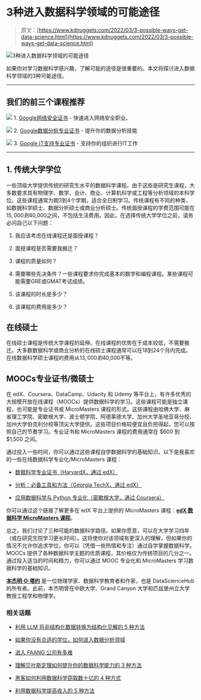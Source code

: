 # 3种进入数据科学领域的可能途径

> 原文：[https://www.kdnuggets.com/2022/03/3-possible-ways-get-data-science.html](https://www.kdnuggets.com/2022/03/3-possible-ways-get-data-science.html)

![3种进入数据科学领域的可能途径](../Images/94b19a5a18a8eb8b5d6e89ce8fd53ce1.png)

如果你对学习数据科学感兴趣，了解可能的途径是很重要的。本文将探讨进入数据科学领域的3种可能途径。

* * *

## 我们的前三个课程推荐

![](../Images/0244c01ba9267c002ef39d4907e0b8fb.png) 1\. [Google网络安全证书](https://www.kdnuggets.com/google-cybersecurity) - 快速进入网络安全职业。

![](../Images/e225c49c3c91745821c8c0368bf04711.png) 2\. [Google数据分析专业证书](https://www.kdnuggets.com/google-data-analytics) - 提升你的数据分析技能

![](../Images/0244c01ba9267c002ef39d4907e0b8fb.png) 3\. [Google IT支持专业证书](https://www.kdnuggets.com/google-itsupport) - 支持你的组织进行IT工作

* * *

## 1\. 传统大学学位

一些顶级大学提供传统的研究生水平的数据科学课程。由于这些是研究生课程，大多数要求具有物理学、数学、会计、商业、计算机科学或工程等分析领域的本科学位。这些课程通常为期3到4个学期，适合全日制学习。传统课程有不同的种类，如数据科学硕士、数据分析硕士或商业分析硕士。传统面授课程的学费范围可能在$15,000到$40,000之间，不包括生活费用。因此，在选择传统大学学位之前，请务必问自己以下问题：

1.  我应该考虑在线课程还是面授课程？

1.  面授课程是否需要我搬迁？

1.  课程的质量如何？

1.  需要哪些先决条件？一些课程要求你完成基本的数学和编程课程。某些课程可能需要GRE或GMAT考试成绩。

1.  该课程的时长是多少？

1.  该课程的费用是多少？

## **在线硕士**

在线硕士课程是传统大学课程的延伸。在线课程的优势在于成本较低，不需要搬迁。大多数数据科学或商业分析的在线硕士课程通常可以在18到24个月内完成。在线数据科学硕士课程的费用从$13,000到$40,000不等。

## **MOOCs专业证书/微硕士**

在 edX、Coursera、DataCamp、Udacity 和 Udemy 等平台上，有许多优秀的大规模开放在线课程（MOOCs）提供数据科学的学习。这些课程可能是独立课程，也可能是专业证书或 MicroMasters 课程的形式。这些课程由哈佛大学、麻省理工学院、密歇根大学、波士顿学院、阿德莱德大学、加州大学圣地亚哥分校、加州大学伯克利分校等顶尖大学提供。这些项目价格较便宜且负担得起，您可以按照自己的节奏学习。专业证书和 MicroMasters 课程的费用通常在 $600 到 $1,500 之间。

通过投入一些时间，你可以通过这些课程自学数据科学的基础知识。以下是我喜欢的一些在线数据科学专业化/MicroMasters 课程：

+   [数据科学专业证书（HarvardX，通过 edX）](https://www.edx.org/professional-certificate/harvardx-data-science)

+   [分析：必备工具和方法（Georgia TechX，通过 edX）](https://www.edx.org/micromasters/gtx-analytics-essential-tools-and-methods)

+   [应用数据科学与 Python 专业化（密歇根大学，通过 Coursera）](https://www.coursera.org/specializations/data-science-python)

你可以通过这个链接了解更多在 edX 平台上提供的 MicroMasters 课程：[**edX 数据科学 MicroMasters 课程**](https://programs.edx.org/micromasters/about)。

总之，我们讨论了三种可能的数据科学路径。如果你愿意，可以在大学学习四年（或在研究生院学习更长时间）。这将使你对该领域有更深入的理解，但如果你的情况不允许你追求学位，你可以（凭借一些热情和专注）通过自学掌握数据科学。MOOCs 提供了各种数据科学主题的优质课程，其价格仅为传统项目的几分之一。通过投入适当的时间和精力，你可以通过 MOOC 专业化和 MicroMasters 学习数据科学的基础知识。

**[本杰明·O·塔约](https://www.linkedin.com/in/benjamin-o-tayo-ph-d-a2717511/)** 是一位物理学家、数据科学教育者和作家，也是 DataScienceHub 的所有者。此前，本杰明曾在中欧大学、Grand Canyon 大学和匹兹堡州立大学教授工程学和物理学。

### 相关话题

+   [利用 LLM 将非结构化数据转换为结构化见解的 5 种方法](https://www.kdnuggets.com/5-ways-of-converting-unstructured-data-into-structured-insights-with-llms)

+   [如果你没有合适的学位，如何进入数据分析领域](https://www.kdnuggets.com/2021/12/how-to-get-into-data-analytics.html)

+   [进入 FAANG 公司有多难](https://www.kdnuggets.com/2023/05/hard-get-faang-companies.html)

+   [理解贝叶斯定理如何提升你的数据科学能力的 3 种方法](https://www.kdnuggets.com/2022/06/3-ways-understanding-bayes-theorem-improve-data-science.html)

+   [黑客如何利用数据科学窃取数十亿的 4 种方式](https://www.kdnuggets.com/2022/02/4-ways-hackers-data-science-steal-billions.html)

+   [利用数据科学提高收入的 5 种方法](https://www.kdnuggets.com/2022/05/5-ways-double-income-data-science.html)
